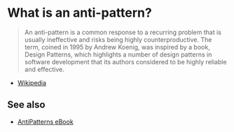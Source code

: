 # What is an anti-pattern?

> An anti-pattern is a common response to a recurring problem that is usually
> ineffective and risks being highly counterproductive. The term, coined in
> 1995 by Andrew Koenig, was inspired by a book, Design Patterns, which highlights
> a number of design patterns in software development that its authors considered
> to be highly reliable and effective.

* [Wikipedia](https://en.wikipedia.org/wiki/Anti-pattern)

## See also

* [AntiPatterns eBook](https://sourcemaking.com/antipatterns)
